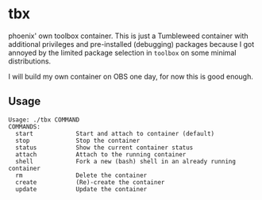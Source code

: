 # tbx

phoenix' own toolbox container. This is just a Tumbleweed container with additional privileges and pre-installed (debugging) packages because I got annoyed by the limited package selection in `toolbox` on some minimal distributions.

I will build my own container on OBS one day, for now this is good enough.

## Usage

```
Usage: ./tbx COMMAND
COMMANDS:
  start            Start and attach to container (default)
  stop             Stop the container
  status           Show the current container status
  attach           Attach to the running container
  shell            Fork a new (bash) shell in an already running container
  rm               Delete the container
  create           (Re)-create the container
  update           Update the container
```
